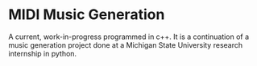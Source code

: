 
# MIDI Music Generation

A current, work-in-progress programmed in c++. It is a continuation of a music generation project done at
a Michigan State University research internship in python. 
